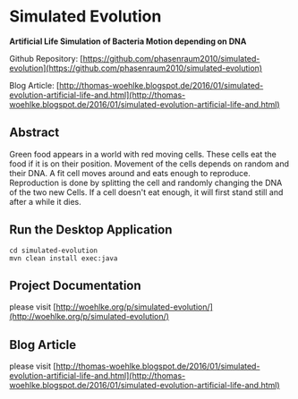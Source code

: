 Simulated Evolution
===================

**Artificial Life Simulation of Bacteria Motion depending on DNA**

Github Repository: [https://github.com/phasenraum2010/simulated-evolution](https://github.com/phasenraum2010/simulated-evolution)

Blog Article: [http://thomas-woehlke.blogspot.de/2016/01/simulated-evolution-artificial-life-and.html](http://thomas-woehlke.blogspot.de/2016/01/simulated-evolution-artificial-life-and.html)


Abstract
--------

Green food appears in a world with red moving cells. These cells eat the food if it is on their position.
Movement of the cells depends on random and their DNA. A fit cell moves around and eats enough to reproduce.
Reproduction is done by splitting the cell and randomly changing the DNA of the two new Cells.
If a cell doesn't eat enough, it will first stand still and after a while it dies.

Run the Desktop Application
---------------------------

```git clone [https://github.com/phasenraum2010/simulated-evolution.git](https://github.com/phasenraum2010/simulated-evolution.git)
cd simulated-evolution
mvn clean install exec:java
```

Project Documentation
---------------------
please visit [http://woehlke.org/p/simulated-evolution/](http://woehlke.org/p/simulated-evolution/)

Blog Article
------------
please visit [http://thomas-woehlke.blogspot.de/2016/01/simulated-evolution-artificial-life-and.html](http://thomas-woehlke.blogspot.de/2016/01/simulated-evolution-artificial-life-and.html)
